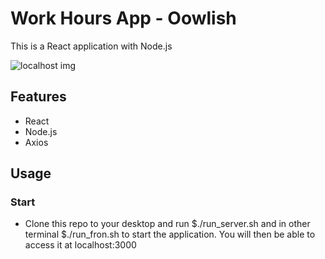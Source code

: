 # Work Hours App - Oowlish
This is a React application with Node.js 


![localhost img](https://github.com/LimaCarol/work-hours-app/blob/master/frontend/public/localhost.png)

## Features
- React
- Node.js
- Axios

## Usage 

### Start
- Clone this repo to your desktop and run $./run_server.sh and in other terminal $./run_fron.sh to start the application. You will then be able to access it at localhost:3000

